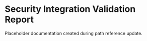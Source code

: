 # Security Integration Validation Report

Placeholder documentation created during path reference update.
